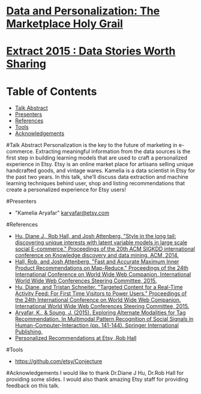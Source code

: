 # [Data and Personalization: The Marketplace Holy Grail](http://extractconf.com)

# [Extract 2015 : Data Stories Worth Sharing](http://extractconf.com/)

# Table of Contents
* [Talk Abstract](#abstract)
* [Presenters](#presenters)
* [References](#refs)
* [Tools](#tools)
* [Acknowledgements](#acks)


#<a name="abstract"></a>Talk Abstract
Personalization is the key to the future of marketing in e-commerce. Extracting meaningful information from the data sources is the first step in building learning models that are used to craft a personalized experience in Etsy.  Etsy is an online market place for artisans selling unique handcrafted goods, and vintage wares. Kamelia is a data scientist in Etsy for the past two years. In this talk, she’ll discuss data extraction and machine learning techniques behind user, shop and listing recommendations that create a personalized experience for Etsy users!

#<a name="presenters"></a>Presenters
* "Kamelia Aryafar" <karyafar@etsy.com>

#<a name="refs"></a>References
* [Hu, Diane J., Rob Hall, and Josh Attenberg. "Style in the long tail: discovering unique interests with latent variable models in large scale social E-commerce." Proceedings of the 20th ACM SIGKDD international conference on Knowledge discovery and data mining. ACM, 2014.](http://dl.acm.org/citation.cfm?id=2623338)
* [Hall, Rob, and Josh Attenberg. "Fast and Accurate Maximum Inner Product Recommendations on Map-Reduce." Proceedings of the 24th International Conference on World Wide Web Companion. International World Wide Web Conferences Steering Committee, 2015.](http://dl.acm.org/citation.cfm?id=2742000)
* [Hu, Diane, and Tristan Schneiter. "Targeted Content for a Real-Time Activity Feed: For First Time Visitors to Power Users." Proceedings of the 24th International Conference on World Wide Web Companion. International World Wide Web Conferences Steering Committee, 2015.](http://dl.acm.org/citation.cfm?id=2742002)
* [Aryafar, K., & Soung, J. (2015). Exploring Alternate Modalities for Tag Recommendation. In Multimodal Pattern Recognition of Social Signals in Human-Computer-Interaction (pp. 141-144). Springer International Publishing.](http://link.springer.com/chapter/10.1007/978-3-319-14899-1_14)
* [Personalized Recommendations at Etsy ,Rob Hall](https://codeascraft.com/2014/11/17/personalized-recommendations-at-etsy/)


#<a name="tools"></a>Tools
* https://github.com/etsy/Conjecture


#<a name="acks"></a>Acknowledgements
I would like to thank Dr.Diane J Hu, Dr.Rob Hall for providing some slides. I would also thank amazing Etsy staff for providing feedback on this talk.

 
